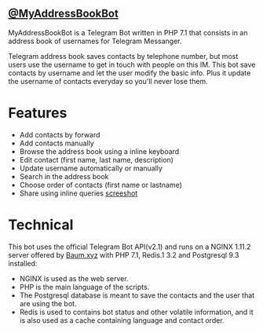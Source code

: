 ## [@MyAddressBookBot](https://telegram.me/myaddressbookbot)
MyAddressBookBot is a Telegram Bot written in PHP 7.1 that consists in an address book of usernames for Telegram Messanger.

Telegram address book saves contacts by telephone number, but most users use the username to get in touch with people on this IM. This bot save contacts by username and let the user modify the basic info. Plus it update the username of contacts everyday so you'll never lose them.

# Features
- Add contacts by forward
- Add contacts manually
- Browse the address book using a inline keyboard
- Edit contact (first name, last name, description)
- Update username automatically or manually
- Search in the address book
- Choose order of contacts (first name or lastname)
- Share using inline queries
[screeshot](screenshot.png)

# Technical
This bot uses the official Telegram Bot API(v2.1) and runs on a NGINX 1.11.2 server offered by [Baum.xyz](http://baum.xyz/) with PHP 7.1, Redis.1 3.2 and Postgresql 9.3 installed:
- NGINX is used as the web server.
- PHP is the main language of the scripts.
- The Postgresql database is meant to save the contacts and the user that are using the bot.
- Redis is used to contains bot status and other volatile information, and it is also used as a cache containing language and contact order.
